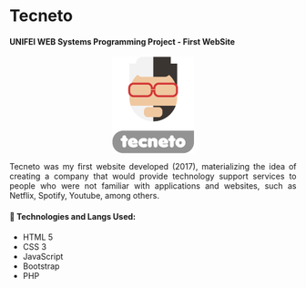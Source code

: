 # Tecneto

#### UNIFEI WEB Systems Programming Project - First WebSite

<p align="center">
<img align="center" src="./img/logocabec.png">
</p>

<p align="justify" style="text-align: justify;">
Tecneto was my first website developed (2017), materializing the idea of creating a company that would provide technology support services to people who were not familiar with applications and websites, such as Netflix, Spotify, Youtube, among others.
</p>

#### :wrench: Technologies and Langs Used:
- HTML 5
- CSS 3
- JavaScript
- Bootstrap
- PHP
